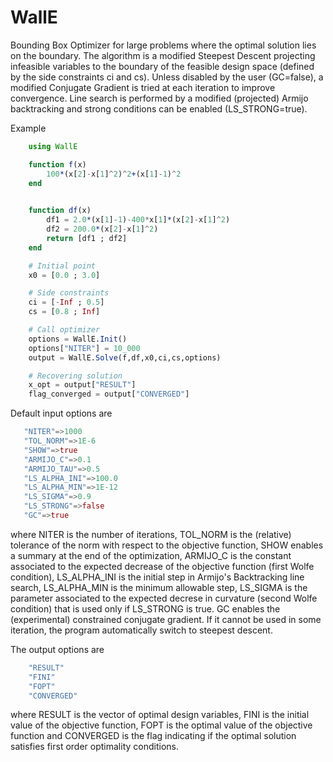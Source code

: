 # WallE
Bounding Box Optimizer for large problems where the optimal solution lies on the boundary. The algorithm is a modified Steepest Descent projecting infeasible variables to the boundary of the feasible design space (defined by the side constraints ci and cs). Unless disabled by the user (GC=false), a modified Conjugate Gradient is tried at each iteration to improve convergence. Line search is performed by a modified (projected) Armijo backtracking and strong conditions can be enabled (LS_STRONG=true). 

Example

```julia
    using WallE

    function f(x) 
        100*(x[2]-x[1]^2)^2+(x[1]-1)^2
    end

       
    function df(x)
        df1 = 2.0*(x[1]-1)-400*x[1]*(x[2]-x[1]^2)
        df2 = 200.0*(x[2]-x[1]^2)
        return [df1 ; df2]
    end

    # Initial point
    x0 = [0.0 ; 3.0]

    # Side constraints
    ci = [-Inf ; 0.5]
    cs = [0.8 ; Inf] 

    # Call optimizer
    options = WallE.Init()
    options["NITER"] = 10_000
    output = WallE.Solve(f,df,x0,ci,cs,options)

    # Recovering solution
    x_opt = output["RESULT"]
    flag_converged = output["CONVERGED"]

```

Default input options are

```julia
   "NITER"=>1000
   "TOL_NORM"=>1E-6
   "SHOW"=>true
   "ARMIJO_C"=>0.1
   "ARMIJO_TAU"=>0.5
   "LS_ALPHA_INI"=>100.0
   "LS_ALPHA_MIN"=>1E-12
   "LS_SIGMA"=>0.9
   "LS_STRONG"=>false
   "GC"=>true

```
where NITER is the number of iterations, TOL_NORM is the (relative) tolerance of the norm with respect to the objective function, SHOW enables a summary at the end of the optimization, ARMIJO_C is the constant associated to the expected decrease of the objective function (first  Wolfe condition), LS_ALPHA_INI is the initial step in Armijo's Backtracking line search, LS_ALPHA_MIN is the minimum allowable step, LS_SIGMA is the parameter associated to the expected decrese in curvature (second Wolfe condition) that is used only if LS_STRONG is true. GC enables the (experimental) constrained conjugate gradient. If it cannot be used in some iteration, the program automatically switch to steepest descent.

The output options are

```julia
    "RESULT"
    "FINI"
    "FOPT"
    "CONVERGED"
```
where RESULT is the vector of optimal design variables, FINI is the initial value of the objective function, FOPT is the optimal value of the objective function and CONVERGED is the flag indicating if the optimal solution satisfies first order optimality conditions.
